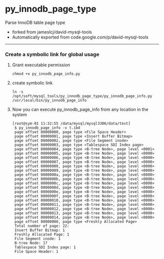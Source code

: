 # py_innodb_page_type
Parse InnoDB table page type
- forked from jameslcj/david-mysql-tools
- Automatically exported from code.google.com/p/david-mysql-tools

---
### Create a symbolic link for global usage
1. Grant executable permission
   ```shell
   chmod +x py_innodb_page_info.py  
2. create symbolic link
   ```shell
   ln -s /opt/soft/mysql_tools/py_innodb_page_type/py_innodb_page_info.py /usr/local/bin/py_innodb_page_info
3. Now you can execute py_innodb_page_info from any location in the system
   ```
   [root@sym-01 11:32:55 /data/mysql/mysql3306/data/test]
    $ py_innodb_page_info -v t.ibd
    page offset 00000000, page type <File Space Header>
    page offset 00000001, page type <Insert Buffer Bitmap>
    page offset 00000002, page type <File Segment inode>
    page offset 00000003, page type <Tablespace SDI Index page>
    page offset 00000004, page type <B-tree Node>, page level <0001>
    page offset 00000005, page type <B-tree Node>, page level <0000>
    page offset 00000006, page type <B-tree Node>, page level <0000>
    page offset 00000007, page type <B-tree Node>, page level <0000>
    page offset 00000008, page type <B-tree Node>, page level <0000>
    page offset 00000009, page type <B-tree Node>, page level <0000>
    page offset 0000000a, page type <B-tree Node>, page level <0000>
    page offset 0000000b, page type <B-tree Node>, page level <0000>
    page offset 0000000c, page type <B-tree Node>, page level <0000>
    page offset 0000000d, page type <B-tree Node>, page level <0000>
    page offset 0000000e, page type <B-tree Node>, page level <0000>
    page offset 0000000f, page type <B-tree Node>, page level <0000>
    page offset 00000010, page type <B-tree Node>, page level <0000>
    page offset 00000011, page type <B-tree Node>, page level <0000>
    page offset 00000012, page type <B-tree Node>, page level <0000>
    page offset 00000013, page type <B-tree Node>, page level <0000>
    page offset 00000014, page type <B-tree Node>, page level <0000>
    page offset 00000000, page type <Freshly Allocated Page>
    Total number of page: 22:
    Insert Buffer Bitmap: 1
    Freshly Allocated Page: 1
    File Segment inode: 1
    B-tree Node: 17
    Tablespace SDI Index page: 1
    File Space Header: 1
